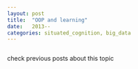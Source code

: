 ```yaml
---
layout: post
title:  "OOP and learning"
date:   2013--
categories: situated_cognition, big_data
---
```


![]()

check previous posts about this topic

